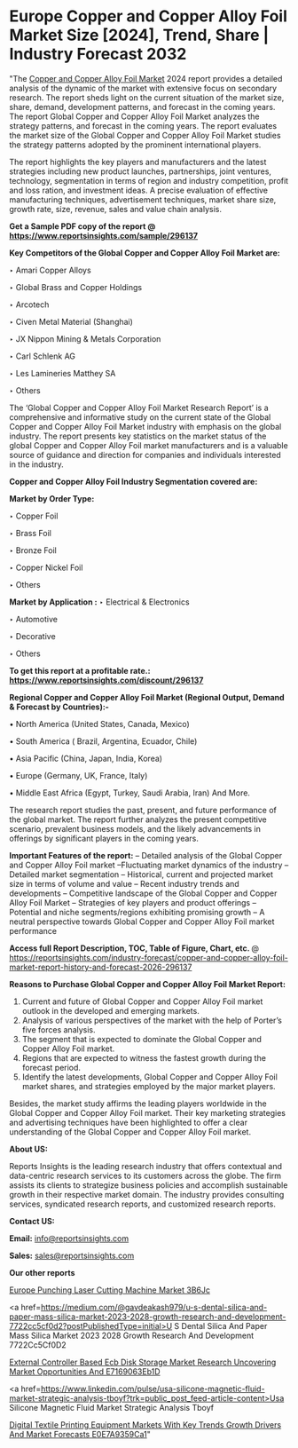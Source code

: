 # Europe Copper and Copper Alloy Foil Market Size [2024], Trend, Share | Industry Forecast 2032

"The <a href=https://www.reportsinsights.com/sample/296137>Copper and Copper Alloy Foil Market</a> 2024 report provides a detailed analysis of the dynamic of the market with extensive focus on secondary research. The report sheds light on the current situation of the market size, share, demand, development patterns, and forecast in the coming years. The report Global Copper and Copper Alloy Foil Market analyzes the strategy patterns, and forecast in the coming years. The report evaluates the market size of the Global Copper and Copper Alloy Foil Market studies the strategy patterns adopted by the prominent international players.

The report highlights the key players and manufacturers and the latest strategies including new product launches, partnerships, joint ventures, technology, segmentation in terms of region and industry competition, profit and loss ration, and investment ideas. A precise evaluation of effective manufacturing techniques, advertisement techniques, market share size, growth rate, size, revenue, sales and value chain analysis.

<strong>Get a Sample PDF copy of the report @ <a href=https://www.reportsinsights.com/sample/296137 style=color:#0000ff;>https://www.reportsinsights.com/sample/296137</a></strong>

<strong>Key Competitors of the Global Copper and Copper Alloy Foil Market are:</strong>

‣ Amari Copper Alloys

‣ Global Brass and Copper Holdings

‣ Arcotech

‣ Civen Metal Material (Shanghai)

‣ JX Nippon Mining & Metals Corporation

‣ Carl Schlenk AG

‣ Les Lamineries Matthey SA

‣ Others

The ‘Global Copper and Copper Alloy Foil Market Research Report’ is a comprehensive and informative study on the current state of the Global Copper and Copper Alloy Foil Market industry with emphasis on the global industry. The report presents key statistics on the market status of the global Copper and Copper Alloy Foil market manufacturers and is a valuable source of guidance and direction for companies and individuals interested in the industry.

<strong>Copper and Copper Alloy Foil Industry Segmentation covered are:</strong>

<strong>Market by Order Type: </strong>

‣ Copper Foil

‣ Brass Foil

‣ Bronze Foil

‣ Copper Nickel Foil

‣ Others

<strong>Market by Application :</strong>
 ‣ Electrical & Electronics

‣ Automotive

‣ Decorative

‣ Others

<strong>To get this report at a profitable rate.: <a href=https://www.reportsinsights.com/discount/296137 style=color:#0000ff;>https://www.reportsinsights.com/discount/296137</a></strong>

<strong>Regional Copper and Copper Alloy Foil Market (Regional Output, Demand &amp; Forecast by Countries):-</strong>

• North America (United States, Canada, Mexico)

• South America ( Brazil, Argentina, Ecuador, Chile)

• Asia Pacific (China, Japan, India, Korea)

• Europe (Germany, UK, France, Italy)

• Middle East Africa (Egypt, Turkey, Saudi Arabia, Iran) And More.

The research report studies the past, present, and future performance of the global market. The report further analyzes the present competitive scenario, prevalent business models, and the likely advancements in offerings by significant players in the coming years.

<strong>Important Features of the report:</strong>
– Detailed analysis of the Global Copper and Copper Alloy Foil market
–Fluctuating market dynamics of the industry
–Detailed market segmentation
– Historical, current and projected market size in terms of volume and value
– Recent industry trends and developments
– Competitive landscape of the Global Copper and Copper Alloy Foil Market
– Strategies of key players and product offerings
– Potential and niche segments/regions exhibiting promising growth
– A neutral perspective towards Global Copper and Copper Alloy Foil market performance

<strong>Access full Report Description, TOC, Table of Figure, Chart, etc. </strong>@   <a href=https://reportsinsights.com/industry-forecast/copper-and-copper-alloy-foil-market-report-history-and-forecast-2026-296137 style=color:#0000ff;>https://reportsinsights.com/industry-forecast/copper-and-copper-alloy-foil-market-report-history-and-forecast-2026-296137</a>

<strong>Reasons to Purchase Global Copper and Copper Alloy Foil Market Report:</strong>
1. Current and future of Global Copper and Copper Alloy Foil market outlook in the developed and emerging markets.
2. Analysis of various perspectives of the market with the help of Porter’s five forces analysis.
3. The segment that is expected to dominate the Global Copper and Copper Alloy Foil market.
4. Regions that are expected to witness the fastest growth during the forecast period.
5. Identify the latest developments, Global Copper and Copper Alloy Foil market shares, and strategies employed by the major market players.

Besides, the market study affirms the leading players worldwide in the Global Copper and Copper Alloy Foil market. Their key marketing strategies and advertising techniques have been highlighted to offer a clear understanding of the Global Copper and Copper Alloy Foil market.

<strong><strong>About US</strong>:</strong>

Reports Insights is the leading research industry that offers contextual and data-centric research services to its customers across the globe. The firm assists its clients to strategize business policies and accomplish sustainable growth in their respective market domain. The industry provides consulting services, syndicated research reports, and customized research reports.

<strong>Contact US:</strong>

<p class=><b>Email:</b> <a href=mailto:info@reportsinsights.com>info@reportsinsights.com</a></p>
<p class=><b>Sales:</b> <a href=mailto:sales@reportsinsights.com>sales@reportsinsights.com</a></p>

<strong>Our other reports</strong>

<a href=https://www.linkedin.com/pulse/europe-punching-laser-cutting-machine-market-3b6jc/>Europe Punching Laser Cutting Machine Market 3B6Jc</a>

<a href=https://medium.com/@gavdeakash979/u-s-dental-silica-and-paper-mass-silica-market-2023-2028-growth-research-and-development-7722cc5cf0d2?postPublishedType=initial>U S Dental Silica And Paper Mass Silica Market 2023 2028 Growth Research And Development 7722Cc5Cf0D2</a>

<a href=https://medium.com/@anuragakarte041/external-controller-based-ecb-disk-storage-market-research-uncovering-market-opportunities-and-e7169063eb1d>External Controller Based Ecb Disk Storage Market Research Uncovering Market Opportunities And E7169063Eb1D</a>

<a href=https://www.linkedin.com/pulse/usa-silicone-magnetic-fluid-market-strategic-analysis-tboyf?trk=public_post_feed-article-content>Usa Silicone Magnetic Fluid Market Strategic Analysis Tboyf</a>

<a href=https://medium.com/@yadavahaan91/digital-textile-printing-equipment-markets-with-key-trends-growth-drivers-and-market-forecasts-e0e7a9359ca1>Digital Textile Printing Equipment Markets With Key Trends Growth Drivers And Market Forecasts E0E7A9359Ca1</a>"
